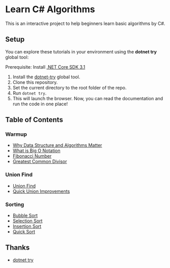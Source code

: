 # Learn C# Algorithms

This is an interactive project to help beginners learn basic algorithms by C#.

## Setup

You can explore these tutorials in your environment using the **dotnet try** global tool:

Prerequisite: Install [.NET Core SDK 3.1](https://dotnet.microsoft.com/download/dotnet-core)

1. Install the [dotnet-try](https://github.com/dotnet/try/blob/master/README.md#setup) global tool.
2. Clone this repository.
3. Set the current directory to the root folder of the repo.
4. Run `dotnet try`.
5. This will launch the browser. Now, you can read the documentation and run the code in one place!

## Table of Contents

### Warmup

* [Why Data Structure and Algorithms Matter](./docs/warmup/why-data-structures-and-algorithms-matter.md)
* [What is Big O Notation](./docs/warmup/big-o-notation.md)
* [Fibonacci Number](docs/warmup/fibonacci-number.md)
* [Greatest Common Divisor](docs/warmup/greatest-common-divisors.md)

### Union Find

* [Union Find](docs/union-find/union-find.md)
* [Quick Union Improvements](docs/union-find/quick-union-improvements.md)

### Sorting

* [Bubble Sort](docs/sorting/bubble-sort.md)
* [Selection Sort](docs/sorting/selection-sort.md)
* [Insertion Sort](docs/sorting/insertion-sort.md)
* [Quick Sort](docs/sorting/quick-sort.md)

## Thanks

* [dotnet try](https://github.com/dotnet/try)
